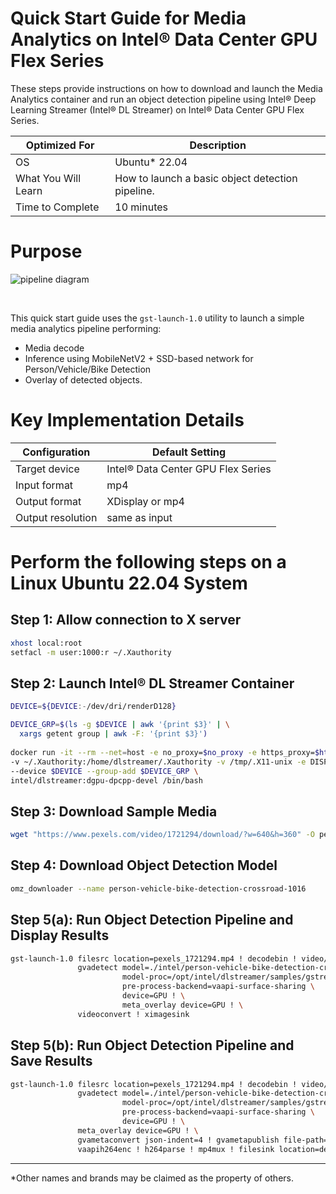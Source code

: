 # Quick Start Guide for Media Analytics on Intel® Data Center GPU Flex Series

These steps provide instructions on how to download and launch the Media
Analytics container and run an object detection pipeline using 
Intel® Deep Learning Streamer (Intel® DL Streamer) on 
Intel® Data Center GPU Flex Series.
  
| Optimized For |Description|
|--- |--- |
|   OS | Ubuntu\* 22.04 |
|What You Will Learn  | How to launch a basic object detection pipeline. |
|Time to Complete      |10 minutes|



# Purpose

![pipeline diagram](pipeline_diagram_ma_qsg.png)

<br />

This quick start guide uses the `gst-launch-1.0` utility to launch a
simple media analytics pipeline performing:

-   Media decode
-   Inference using MobileNetV2 + SSD-based network for
    Person/Vehicle/Bike Detection
-   Overlay of detected objects.

# Key Implementation Details

Configuration    |   Default Setting|
 ------------------- |-----------------------------------
  Target device     |  Intel® Data Center GPU Flex Series
  Input format     |   mp4
  Output format      | XDisplay or mp4
  Output resolution |  same as input

# Perform the following steps on a Linux Ubuntu 22.04 System

## Step 1: Allow connection to X server

``` bash
xhost local:root
setfacl -m user:1000:r ~/.Xauthority
```

## Step 2: Launch Intel® DL Streamer Container

``` bash
DEVICE=${DEVICE:-/dev/dri/renderD128}

DEVICE_GRP=$(ls -g $DEVICE | awk '{print $3}' | \
  xargs getent group | awk -F: '{print $3}')
  
docker run -it --rm --net=host -e no_proxy=$no_proxy -e https_proxy=$https_proxy -e socks_proxy=$socks_proxy -e http_proxy=$http_proxy \
-v ~/.Xauthority:/home/dlstreamer/.Xauthority -v /tmp/.X11-unix -e DISPLAY=$DISPLAY \
--device $DEVICE --group-add $DEVICE_GRP \
intel/dlstreamer:dgpu-dpcpp-devel /bin/bash
```

## Step 3: Download Sample Media

``` bash
wget "https://www.pexels.com/video/1721294/download/?w=640&h=360" -O pexels_1721294.mp4
```

## Step 4: Download Object Detection Model

``` bash
omz_downloader --name person-vehicle-bike-detection-crossroad-1016
```

## Step 5(a): Run Object Detection Pipeline and Display Results

``` bash
gst-launch-1.0 filesrc location=pexels_1721294.mp4 ! decodebin ! video/x-raw\(memory:VASurface\) ! \
               gvadetect model=./intel/person-vehicle-bike-detection-crossroad-1016/FP16-INT8/person-vehicle-bike-detection-crossroad-1016.xml \
                         model-proc=/opt/intel/dlstreamer/samples/gstreamer/model_proc/intel/person-vehicle-bike-detection-crossroad-1016.json \
                         pre-process-backend=vaapi-surface-sharing \
                         device=GPU ! \
                         meta_overlay device=GPU ! \
               videoconvert ! ximagesink
```

## Step 5(b): Run Object Detection Pipeline and Save Results

``` bash
gst-launch-1.0 filesrc location=pexels_1721294.mp4 ! decodebin ! video/x-raw\(memory:VASurface\) ! \
               gvadetect model=./intel/person-vehicle-bike-detection-crossroad-1016/FP16-INT8/person-vehicle-bike-detection-crossroad-1016.xml \
                         model-proc=/opt/intel/dlstreamer/samples/gstreamer/model_proc/intel/person-vehicle-bike-detection-crossroad-1016.json \
                         pre-process-backend=vaapi-surface-sharing \
                         device=GPU ! \
               meta_overlay device=GPU ! \
               gvametaconvert json-indent=4 ! gvametapublish file-path=detection_results.json ! \
               vaapih264enc ! h264parse ! mp4mux ! filesink location=detection_output.mp4
```

------------------------------------------------------------------------
\*Other names and brands may be claimed as the property of others.
